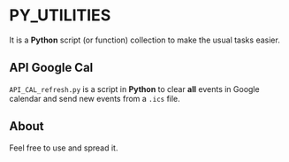 # PY_UTILITIES

It is a **Python** script (or function) collection to make the usual tasks easier.

## API Google Cal

`API_CAL_refresh.py` is a script in **Python** to clear **all** events in
Google calendar and send new events from a `.ics` file.


## About

Feel free to use and spread it.


